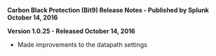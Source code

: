 **Carbon Black Protection (Bit9) Release Notes - Published by Splunk October 14, 2016**


**Version 1.0.25 - Released October 14, 2016**

* Made improvements to the datapath settings

